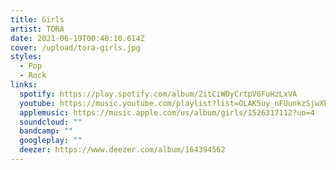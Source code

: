 ```yaml
---
title: Girls
artist: TORA
date: 2021-06-19T00:40:10.614Z
cover: /upload/tora-girls.jpg
styles:
  - Pop
  - Rock
links:
  spotify: https://play.spotify.com/album/2itCiWDyCrtpV6FuHzLxVA
  youtube: https://music.youtube.com/playlist?list=OLAK5uy_nFUunkzSjwXb44wu8C22FgazRU1BG6Xt0
  applemusic: https://music.apple.com/us/album/girls/1526317112?uo=4
  soundcloud: ""
  bandcamp: ""
  googleplay: ""
  deezer: https://www.deezer.com/album/164394562
---
```

